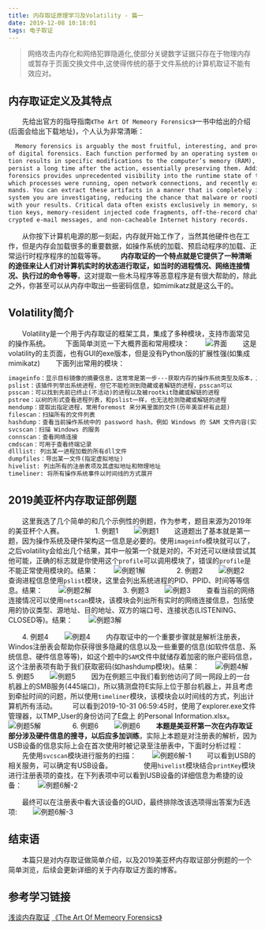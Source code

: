 ```yaml
---
title: 内存取证原理学习及Volatility - 篇一
date: 2019-12-08 10:18:01
tags: 电子取证
---
```


> 网络攻击内存化和网络犯罪隐遁化,使部分关键数字证据只存在于物理内存或暂存于页面交换文件中,这使得传统的基于文件系统的计算机取证不能有效应对。

<!--More-->

## 内存取证定义及其特点
　　先给出官方的指导指南`《The Art Of Memeory Forensics》`一书中给出的介绍(后面会给出下载地址)，个人认为非常清晰：
```txt
  Memory forensics is arguably the most fruitful, interesting, and provocative realm
of digital forensics. Each function performed by an operating system or applica-
tion results in specific modifications to the computer’s memory (RAM), which can often
persist a long time after the action, essentially preserving them. Additionally, memory
forensics provides unprecedented visibility into the runtime state of the system, such as
which processes were running, open network connections, and recently executed com-
mands. You can extract these artifacts in a manner that is completely independent of the
system you are investigating, reducing the chance that malware or rootkits can interfere
with your results. Critical data often exists exclusively in memory, such as disk encryp-
tion keys, memory-resident injected code fragments, off-the-record chat messages, unen-
crypted e-mail messages, and non-cacheable Internet history records.
```
　　从你按下计算机电源的那一刻起，内存就开始工作了，当然其他硬件也在工作，但是内存会加载很多的重要数据，如操作系统的加载、预启动程序的加载、正常运行时程序程序的加载等等。
　　**内存取证的一个特点就是它提供了一种清晰的途径来让人们对计算机实时的状态进行取证，如当时的进程情况、网络连接情况、执行过的命令等等**，这对提取一些木马程序等恶意程序是有很大帮助的，除此之外，你甚至可以从内存中取出一些密码信息，如mimikatz就是这么干的。
　　
## Volatility简介
　　Volatility是一个用于内存取证的框架工具，集成了多种模块，支持市面常见的操作系统。
　　下面简单浏览一下大概界面和常用模块：
　　![界面](https://lzwgiter.github.io/img/内存取证原理学习及Volatility%20-%20篇一/界面.png)
　　这是volatility的主页面，也有GUI的exe版本，但是没有Python版的扩展性强(如集成mimikatz)
　　下面列出常用的模块：
```txt
imageinfo：显示目标镜像的摘要信息，这常常是第一步---获取内存的操作系统类型及版本，之后可以在 –profile 中带上对应的操作系统，后续操作都要带上这一参数
pslist：该插件列举出系统进程，但它不能检测到隐藏或者解链的进程，psscan可以
psscan：可以找到先前已终止(不活动)的进程以及被rootkit隐藏或解链的进程
pstree：以树的形式查看进程列表，和pslist一样，也无法检测隐藏或解链的进程
mendump：提取出指定进程，常用foremost 来分离里面的文件(历年美亚杯有此题)
filescan：扫描所有的文件列表
hashdump：查看当前操作系统中的 password hash，例如 Windows 的 SAM 文件内容(实际中没有mimikatz效果好)
svcscan：扫描 Windows 的服务
connscan：查看网络连接
cmdscan：可用于查看终端记录
dlllist: 列出某一进程加载的所有dll文件
dumpfiles：导出某一文件(指定虚拟地址)
hivelist: 列出所有的注册表项及其虚拟地址和物理地址
timeliner: 将所有操作系统事件以时间线的方式展开
```
## 2019美亚杯内存取证部例题
　　这里我选了几个简单的和几个示例性的例题，作为参考，题目来源为2019年的美亚杯个人赛。
　　
　　1. 例题1
　　![例题1](https://lzwgiter.github.io/img/内存取证原理学习及Volatility%20-%20篇一/例题1.png)
　　这道题出了基本就是第一题，因为操作系统及硬件架构这一信息是必要的。使用`imageinfo`模块就可以了，之后volatility会给出几个结果，其中一般第一个就是对的，不对还可以继续尝试其他可能，正确的标志就是你使用这个`profile`可以调用模块了，错误的`profile`是不能正常使用模块的。结果：
　　![例题1解](https://lzwgiter.github.io/img/内存取证原理学习及Volatility%20-%20篇一/例题1解.png)
　　
 　　2. 例题2
　　![例题2](https://lzwgiter.github.io/img/内存取证原理学习及Volatility%20-%20篇一/例题2.png)
　　查询进程信息使用`pslist`模块，这里会列出系统进程的PID、PPID、时间等等信息。结果：
　　![例题2解](https://lzwgiter.github.io/img/内存取证原理学习及Volatility%20-%20篇一/例题2解.png)
　　
　　3. 例题3
　　![例题3](https://lzwgiter.github.io/img/内存取证原理学习及Volatility%20-%20篇一/例题3.png)
　　查看当前的网络连接情况可以使用`netscan`模块，该模块会列出所有实时的网络连接信息，包括使用的协议类型、源地址、目的地址、双方的端口号、连接状态(LISTENING、CLOSED等)。结果：
　　![例题3解](https://lzwgiter.github.io/img/内存取证原理学习及Volatility%20-%20篇一/例题3解.png)

　　4. 例题4
　　![例题4](https://lzwgiter.github.io/img/内存取证原理学习及Volatility%20-%20篇一/例题4.png)
　　内存取证中的一个重要步骤就是解析注册表，Windos注册表会帮助你获得很多隐藏的信息以及一些重要的信息(如软件信息、系统信息、硬件信息等等)，如这个题中的`SAM`文件中就储存着加密的账户密码信息，这个注册表项有助于我们获取密码(如hashdump模块)。结果：
　　![例题4解](https://lzwgiter.github.io/img/内存取证原理学习及Volatility%20-%20篇一/例题4解.png)
　　
　　5. 例题5
　　![例题5](https://lzwgiter.github.io/img/内存取证原理学习及Volatility%20-%20篇一/例题5.png)
　　因为在例题三中我们看到他访问了同一网段上的一台机器上的SMB服务(445端口)，所以猜测盘符E实际上位于那台机器上，并且考虑到牵扯时间的问题，所以使用`timeliner`模块，该模块会以时间线的方式，列出计算机所有活动。
　　可以看到2019-10-31 06:59:45时，使用了explorer.exe文件管理器，以TMP_User的身份访问了E盘上 的Personal Information.xlsx。
　　![例题5解](https://lzwgiter.github.io/img/内存取证原理学习及Volatility%20-%20篇一/例题5解.png)
　　
　　6. 例题6
　　![例题6](https://lzwgiter.github.io/img/内存取证原理学习及Volatility%20-%20篇一/例题6.png)
　　**本题是美亚杯第一次在内存取证部分涉及硬件信息的搜寻，以后应多加训练**，实际上本题是对注册表的解析，因为USB设备的信息实际上会在首次使用时被记录至注册表中，下面时分析过程：
　　先使用`svcscan`模块进行服务的扫描：
　　![例题6解-1](https://lzwgiter.github.io/img/内存取证原理学习及Volatility%20-%20篇一/例题6解-1.png)
　　可以看到USB的相关服务，可以确定有USB设备。
　　
　　使用`hivelist`模块结合`printKey`模块进行注册表项的查找，在下列表项中可以看到USB设备的详细信息为希捷的设备：
　　![例题6解-2](https://lzwgiter.github.io/img/内存取证原理学习及Volatility%20-%20篇一/例题6解-2.png)

　　最终可以在注册表中看大该设备的GUID，最终排除改该选项得出答案为E选项:
　　![例题6解-3](https://lzwgiter.github.io/img/内存取证原理学习及Volatility%20-%20篇一/例题6解-3.png)
　　
## 结束语
　　本篇只是对内存取证做简单介绍，以及2019美亚杯内存取证部分例题的一个简单浏览，后续会更新详细的关于内存取证方面的博客。
　　
## 参考学习链接
[浅谈内存取证](https://www.freebuf.com/column/186799.html)
[《The Art Of Memeory Forensics》](https://bookist.cc/book/37522120704)
